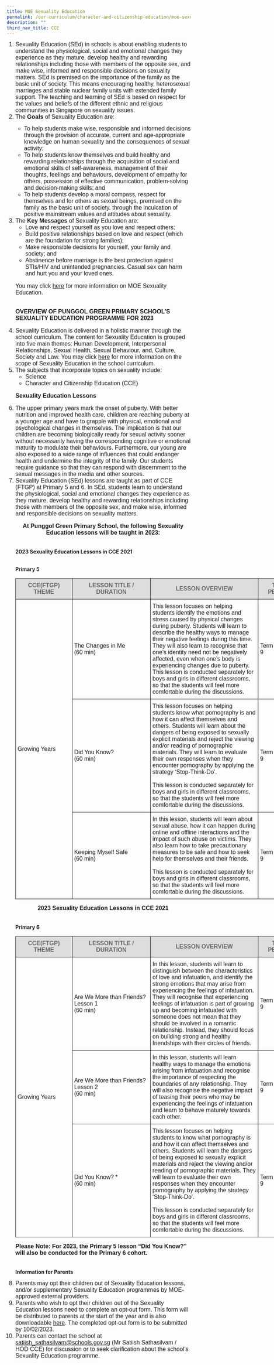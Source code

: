 ```yaml
---
title: MOE Sexuality Education
permalink: /our-curriculum/character-and-citizenship-education/moe-sexuality-education/
description: ""
third_nav_title: CCE
---
```

<ol>
   <li style="font-family:arial;font-size:16px;">Sexuality Education (SEd) in schools is about enabling students to understand the physiological, social and emotional changes they experience as they mature, develop healthy and rewarding relationships including those with members of the opposite sex, and make wise, informed and responsible decisions on sexuality matters. SEd is premised on the importance of the family as the basic unit of society. This means encouraging healthy, heterosexual marriages and stable nuclear family units with extended family support. The teaching and learning of SEd is based on respect for the values and beliefs of the different ethnic and religious communities in Singapore on sexuality issues.</li>
   <li style="font-family:arial;font-size:16px;">The <b>Goals</b> of Sexuality Education are:</li>
      <ul>
         <li style="font-family:arial;font-size:16px;">To help students make wise, responsible and informed decisions through the provision of accurate, current and age-appropriate knowledge on human sexuality and the consequences of sexual activity;</li>
         <li style="font-family:arial;font-size:16px;">To help students know themselves and build healthy and rewarding relationships through the acquisition of social and emotional skills of self-awareness, management of their thoughts, feelings and behaviours, development of empathy for others, possession of effective communication, problem-solving and decision-making skills; and</li>
         <li style="font-family:arial;font-size:16px;">To help students develop a moral compass, respect for themselves and for others as sexual beings, premised on the family as the basic unit of society, through the inculcation of positive mainstream values and attitudes about sexuality.</li>
      </ul>
   <li style="font-family:arial;font-size:16px;">The <b>Key Messages</b> of Sexuality Education are:
      <ul>
         <li style="font-family:arial;font-size:16px;">Love and respect yourself as you love and respect others;</li>
         <li style="font-family:arial;font-size:16px;">Build positive relationships based on love and respect (which are the foundation for strong families);</li>
         <li style="font-family:arial;font-size:16px;">Make responsible decisions for yourself, your family and society; and</li>
         <li style="font-family:arial;font-size:16px;">Abstinence before marriage is the best protection against STIs/HIV and unintended pregnancies. Casual sex can harm and hurt you and your loved ones.</li>
      </ul>

<p style="font-family:arial;font-size:16px;">You may click <a href="https://go.gov.sg/moe-sexuality-education">here</a> for more information on MOE Sexuality Education.<br><br>

<b>OVERVIEW OF PUNGGOL GREEN PRIMARY SCHOOL’S SEXUALITY EDUCATION PROGRAMME FOR 2023</b></p>

   <li style="font-family:arial;font-size:16px;">Sexuality Education is delivered in a holistic manner through the school curriculum. The content for Sexuality Education is grouped into five main themes: Human Development, Interpersonal Relationships, Sexual Health, Sexual Behaviour, and, Culture, Society and Law. You may click <a href="https://go.gov.sg/moe-sexuality-education-scope">here</a> for more information on the scope of Sexuality Education in the school curriculum.</li>
   <li style="font-family:arial;font-size:16px;">The subjects that incorporate topics on sexuality include:
      <ul>
         <li style="font-family:arial;font-size:16px;">Science</li>
         <li style="font-family:arial;font-size:16px;">Character and Citizenship Education (CCE)</li>
      </ul>

<p style="font-family:arial;font-size:16px;"><b>Sexuality Education Lessons</b></p>

   <li style="font-family:arial;font-size:16px;">The upper primary years mark the onset of puberty. With better nutrition and improved health care, children are reaching puberty at a younger age and have to grapple with physical, emotional and psychological changes in themselves. The implication is that our children are becoming biologically ready for sexual activity sooner without necessarily having the corresponding cognitive or emotional maturity to modulate their behaviours. Furthermore, our young are also exposed to a wide range of influences that could endanger health and undermine the integrity of the family. Our students require guidance so that they can respond with discernment to the sexual messages in the media and other sources.</li>
   <li style="font-family:arial;font-size:16px;">Sexuality Education (SEd) lessons are taught as part of CCE (FTGP) at Primary 5 and 6. In SEd, students learn to understand the physiological, social and emotional changes they experience as they mature, develop healthy and rewarding relationships including those with members of the opposite sex, and make wise, informed and responsible decisions on sexuality matters.</li>
  
<p style="font-family:arial;font-size:16px;text-align:center;"><b>At Punggol Green Primary School, the following Sexuality Education lessons will be taught in 2023:<br><br>

2023 Sexuality Education Lessons in CCE 2021<br><br>

Primary 5</b></p>

<table style="border-collapse:collapse;border-spacing:0;table-layout:fixed;width:780px">
<colgroup>
<col style="width: 155px">
<col style="width: 215px">
<col style="width: 295px">
<col style="width: 115px">
</colgroup>
<thead>
  <tr>
    <th style="background-color:#DDD;border-color:black;border-style:solid;border-width:1px;color:#666;font-family:Arial;font-size:16px;font-weight:bold;overflow:hidden;padding:10px 5px;">CCE(FTGP) THEME</th>
    <th style="background-color:#DDD;border-color:black;border-style:solid;border-width:1px;color:#666;font-family:Arial;font-size:16px;font-weight:bold;overflow:hidden;padding:10px 5px;">LESSON TITLE / DURATION</th>
    <th style="background-color:#DDD;border-color:black;border-style:solid;border-width:1px;color:#666;font-family:Arial;font-size:16px;font-weight:bold;overflow:hidden;padding:10px 5px;">LESSON OVERVIEW</th>
    <th style="background-color:#DDD;border-color:black;border-style:solid;border-width:1px;color:#666;font-family:Arial;font-size:16px;font-weight:bold;overflow:hidden;padding:10px 5px;">TIME PERIOD</th>
  </tr>
</thead>
<tbody>
  <tr>
    <td style="border-color:black;border-style:solid;border-width:1px;font-family:Arial;font-size:16px;overflow:hidden;padding:10px 5px;" rowspan="3">Growing Years</td>
    <td style="border-color:black;border-style:solid;border-width:1px;font-family:Arial;font-size:16px;overflow:hidden;padding:10px 5px;">The Changes in Me<br>(60 min)</td>
    <td style="border-color:black;border-style:solid;border-width:1px;font-family:Arial;font-size:16px;overflow:hidden;padding:10px 5px;">This lesson focuses on helping students identify the emotions and stress caused by physical changes during puberty. Students will learn to describe the healthy ways to manage their negative feelings during this time. They will also learn to recognise that one’s identity need not be negatively affected, even when one’s body is experiencing changes due to puberty. This lesson is conducted separately for boys and girls in different classrooms, so that the students will feel more comfortable during the discussions.</td>
    <td style="border-color:black;border-style:solid;border-width:1px;font-family:Arial;font-size:16px;overflow:hidden;padding:10px 5px;">Term 2 Week 9</td>
  </tr>
  <tr>
    <td style="border-color:black;border-style:solid;border-width:1px;font-family:Arial;font-size:16px;overflow:hidden;padding:10px 5px;">Did You Know? <br>(60 min)</td>
    <td style="border-color:black;border-style:solid;border-width:1px;font-family:Arial;font-size:16px;overflow:hidden;padding:10px 5px;">This lesson focuses on helping students know what pornography is and how it can affect themselves and others. Students will learn about the dangers of being exposed to sexually explicit materials and reject the viewing and/or reading of pornographic materials. They will learn to evaluate their own responses when they encounter pornography by applying the strategy ‘Stop-Think-Do’. <br><br>This lesson is conducted separately for boys and girls in different classrooms, so that the students will feel more comfortable during the discussions.</td>
    <td style="border-color:black;border-style:solid;border-width:1px;font-family:Arial;font-size:16px;overflow:hidden;padding:10px 5px;">Term 2 Week 9</td>
  </tr>
  <tr>
    <td style="border-color:black;border-style:solid;border-width:1px;font-family:Arial;font-size:16px;overflow:hidden;padding:10px 5px;">Keeping Myself Safe<br>(60 min)<br></td>
    <td style="border-color:black;border-style:solid;border-width:1px;font-family:Arial;font-size:16px;overflow:hidden;padding:10px 5px;">In this lesson, students will learn about sexual abuse, how it can happen during online and offline interactions and the impact of such abuse on victims. They also learn how to take precautionary measures to be safe and how to seek help for themselves and their friends.<br><br>This lesson is conducted separately for boys and girls in different classrooms, so that the students will feel more comfortable during the discussions.<br></td>
    <td style="border-color:black;border-style:solid;border-width:1px;font-family:Arial;font-size:16px;overflow:hidden;padding:10px 5px;">Term 2 Week 9</td>
  </tr>
</tbody>
</table>

<p style="font-family:arial;font-size:16px;text-align:center;"><b>2023 Sexuality Education Lessons in CCE 2021<br><br>

Primary 6</b></p>

<table style="border-collapse:collapse;border-spacing:0;table-layout:fixed;width:780px">
<colgroup>
<col style="width: 155px">
<col style="width: 215px">
<col style="width: 295px">
<col style="width: 115px">
</colgroup>
<thead>
  <tr>
    <th style="background-color:#DDD;border-color:black;border-style:solid;border-width:1px;color:#666;font-family:Arial;font-size:16px;font-weight:bold;overflow:hidden;padding:10px 5px;">CCE(FTGP) THEME</th>
    <th style="background-color:#DDD;border-color:black;border-style:solid;border-width:1px;color:#666;font-family:Arial;font-size:16px;font-weight:bold;overflow:hidden;padding:10px 5px;">LESSON TITLE / DURATION</th>
    <th style="background-color:#DDD;border-color:black;border-style:solid;border-width:1px;color:#666;font-family:Arial;font-size:16px;font-weight:bold;overflow:hidden;padding:10px 5px;">LESSON OVERVIEW</th>
    <th style="background-color:#DDD;border-color:black;border-style:solid;border-width:1px;color:#666;font-family:Arial;font-size:16px;font-weight:bold;overflow:hidden;padding:10px 5px;">TIME PERIOD</th>
  </tr>
</thead>
<tbody>
  <tr>
    <td style="border-color:black;border-style:solid;border-width:1px;font-family:Arial;font-size:16px;overflow:hidden;padding:10px 5px;" rowspan="3">Growing Years</td>
    <td style="border-color:black;border-style:solid;border-width:1px;font-family:Arial;font-size:16px;overflow:hidden;padding:10px 5px;">Are We More than Friends?<br>Lesson 1<br>(60 min)</td>
    <td style="border-color:black;border-style:solid;border-width:1px;font-family:Arial;font-size:16px;overflow:hidden;padding:10px 5px;">In this lesson, students will learn to distinguish between the characteristics of love and infatuation, and identify the strong emotions that may arise from experiencing the feelings of infatuation. They will recognise that experiencing feelings of infatuation is part of growing up and becoming infatuated with someone does not mean that they should be involved in a romantic relationship. Instead, they should focus on building strong and healthy friendships with their circles of friends.</td>
    <td style="border-color:black;border-style:solid;border-width:1px;font-family:Arial;font-size:16px;overflow:hidden;padding:10px 5px;">Term 2 Week 9</td>
  </tr>
  <tr>
    <td style="border-color:black;border-style:solid;border-width:1px;font-family:Arial;font-size:16px;overflow:hidden;padding:10px 5px;">Are We More than Friends?<br>Lesson 2<br>(60 min)</td>
    <td style="border-color:black;border-style:solid;border-width:1px;font-family:Arial;font-size:16px;overflow:hidden;padding:10px 5px;">In this lesson, students will learn healthy ways to manage the emotions arising from infatuation and recognise the importance of respecting the boundaries of any relationship. They will also recognise the negative impact of teasing their peers who may be experiencing the feelings of infatuation and learn to behave maturely towards each other.</td>
    <td style="border-color:black;border-style:solid;border-width:1px;font-family:Arial;font-size:16px;overflow:hidden;padding:10px 5px;">Term 2 Week 9</td>
  </tr>
  <tr>
    <td style="border-color:black;border-style:solid;border-width:1px;font-family:Arial;font-size:16px;overflow:hidden;padding:10px 5px;">Did You Know? *<br>(60 min)</td>
    <td style="border-color:black;border-style:solid;border-width:1px;font-family:Arial;font-size:16px;overflow:hidden;padding:10px 5px;">This lesson focuses on helping students to know what pornography is and how it can affect themselves and others. Students will learn the dangers of being exposed to sexually explicit materials and reject the viewing and/or reading of pornographic materials. They will learn to evaluate their own responses when they encounter pornography by applying the strategy ‘Stop-Think-Do’.<br><br>This lesson is conducted separately for boys and girls in different classrooms, so that the students will feel more comfortable during the discussions.</td>
    <td style="border-color:black;border-style:solid;border-width:1px;font-family:Arial;font-size:16px;overflow:hidden;padding:10px 5px;">Term 2 Week 9</td>
  </tr>
</tbody>
</table>

<p style="font-family:arial;font-size:16px;"><b>Please Note: For 2023, the Primary 5 lesson “Did You Know?” will also be conducted for the Primary 6 cohort.<br><br>

Information for Parents</b></p>

   <li style="font-family:arial;font-size:16px;">Parents may opt their children out of Sexuality Education lessons, and/or supplementary Sexuality Education programmes by MOE-approved external providers.</li>

   <li style="font-family:arial;font-size:16px;">Parents who wish to opt their children out of the Sexuality Education lessons need to complete an opt-out form. This form will be distributed to parents at the start of the year and is also downloadable <a href="/files/Our%20Curriculum/SexualityEducation_AnnexA.pdf">here</a>. The completed opt-out form is to be submitted by 10/02/2023.</li>

   <li style="font-family:arial;font-size:16px;">Parents can contact the school at <a href="mailto:satiish_sathasilvam@schools.gov.sg">satiish_sathasilvam@schools.gov.sg</a> (Mr Satiish Sathasilvam / HOD CCE) for discussion or to seek clarification about the school’s Sexuality Education programme.</li>
